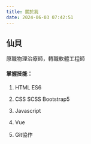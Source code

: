 ```yaml
---
title: 關於我
date: 2024-06-03 07:42:51
---
```


## 仙貝
原職物理治療師，轉職軟體工程師

#### 掌握技能：
1. HTML
ES6

2. CSS
SCSS
Bootstrap5

3. Javascript

4. Vue

5. Git協作


